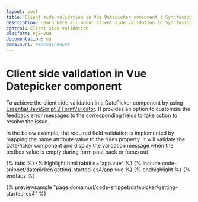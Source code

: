 ```yaml
---
layout: post
title: Client side validation in Vue Datepicker component | Syncfusion
description: Learn here all about Client side validation in Syncfusion Vue Datepicker component of Syncfusion Essential JS 2 and more.
control: Client side validation 
platform: ej2-vue
documentation: ug
domainurl: ##DomainURL##
---
```


# Client side validation in Vue Datepicker component

To achieve the client side validation in a DatePicker component by using [Essential JavaScript 2 FormValidator](http://ej2.syncfusion.com/documentation/form-validator). It provides an option to customize the feedback error messages to the corresponding fields to take action to resolve the issue.

In the below example, the required field validation is implemented by mapping the name attribute value to the rules property. It will validate the DatePicker component and display the validation message when the textbox value is empty during form post back or focus out.

{% tabs %}
{% highlight html tabtitle="app.vue" %}
{% include code-snippet/datepicker/getting-started-cs4/app.vue %}
{% endhighlight %}
{% endtabs %}
        
{% previewsample "page.domainurl/code-snippet/datepicker/getting-started-cs4" %}